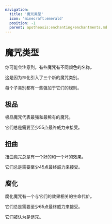 ```yaml
---
navigation:
  title: '魔咒类型'
  icon: 'minecraft:emerald'
  position: -1
  parent: apotheosis:enchanting/enchantments.md
---
```


# 魔咒类型

你可能会注意到，有些魔咒有不同颜色的名称。

这是因为神化引入了三个新的魔咒类别。

每个子类别都有一些强加于它们的规则。

## 极品

<Color id="dark_green">极品</Color>魔咒代表最强和最稀有的魔咒。

它们总是需要至少55点<Color id="dark_purple">最终威力</Color>来接受。

## 扭曲

<Color id="dark_purple">扭曲</Color>魔咒总是有一个好的和一个坏的效果。

它们总是需要至少45点<Color id="dark_purple">最终威力</Color>来接受。

## 腐化

<Color id="dark_red">腐化</Color>魔咒有一个与它们的效果相关的生命代价。

它们总是需要至少65点<Color id="dark_purple">最终威力</Color>来接受。

它们被认为是<Color id="red">诅咒</Color>。
